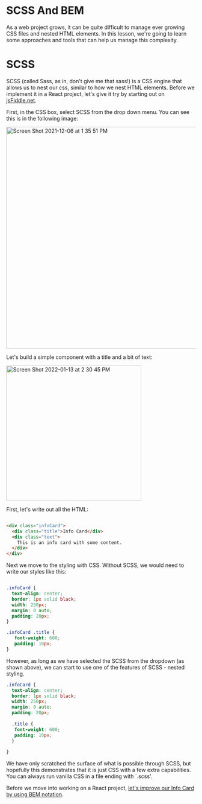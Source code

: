 # SCSS And BEM

As a web project grows, it can be quite difficult to manage ever growing CSS files and nested HTML elements. In this lesson, we're going to learn some approaches and tools that can help us manage this complexity.

# SCSS

SCSS (called Sass, as in, don't give me that sass!) is a CSS engine that allows us to nest our css, similar to how we nest HTML elements. Before we implement it in a React project, let's give it try by starting out on [jsFiddle.net](https://www.jsfiddle.net). 

First, in the CSS box, select SCSS from the drop down menu. You can see this is in the following image:

<img width="588" alt="Screen Shot 2021-12-06 at 1 35 51 PM" src="https://user-images.githubusercontent.com/692461/144902723-c5ef5cb0-a45d-4beb-a81a-c76937524416.png">

Let's build a simple component with a title and a bit of text:

<img width="359" alt="Screen Shot 2022-01-13 at 2 30 45 PM" src="https://user-images.githubusercontent.com/692461/149396750-ca0c3e22-7715-452a-bdcb-96228b952e73.png">

First, let's write out all the HTML:

``` HTML

<div class="infoCard">
  <div class="title">Info Card</div>
  <div class="text"> 
    This is an info card with some content.
  </div>
</div>

```

Next we move to the styling with CSS. Without SCSS, we would need to write our styles like this: 

``` CSS 

.infoCard {
  text-align: center;
  border: 1px solid black;
  width: 250px;
  margin: 0 auto;
  padding: 20px;
}

.infoCard .title {
   font-weight: 600;
   padding: 10px;
}
```

However, as long as we have selected the SCSS from the dropdown (as shown above), we can start to use one of the features of SCSS - nested styling.

``` CSS
.infoCard {
  text-align: center;
  border: 1px solid black;
  width: 250px;
  margin: 0 auto;
  padding: 20px;
  
  .title {
   font-weight: 600;
   padding: 10px;
  }
  
}
```

We have only scratched the surface of what is possible through SCSS, but hopefully this demonstrates that it is just CSS with a few extra capabilities. You can always run vanilla CSS in a file ending with `.scss'. 

Before we move into working on a React project, [let's improve our Info Card by using BEM notation]().

